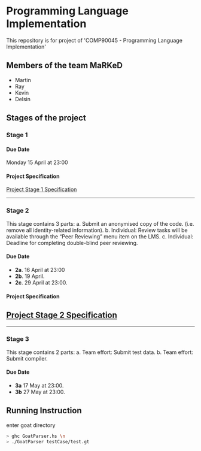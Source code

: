 # Programming Language Implementation

This repository is for project of 'COMP90045 - Programming Language Implementation'

## Members of the team MaRKeD

- Martin
- Ray
- Kevin
- Delsin

## Stages of the project

### Stage 1

#### Due Date

Monday 15 April at 23:00

#### Project Specification

[Project Stage 1 Specification](./Assignment_1.pdf)

---

### Stage 2

This stage contains 3 parts:
a. Submit an anonymised copy of the code. (i.e. remove all identity-related information).
b. Individual: Review tasks will be available through the “Peer Reviewing” menu item on the LMS.
c. Individual: Deadline for completing double-blind peer reviewing.

#### Due Date

- **2a**. 16 April at 23:00
- **2b**. 19 April.
- **2c**. 29 April at 23:00.

#### Project Specification

## [Project Stage 2 Specification](./Assignment_2.pdf)

---

### Stage 3

This stage contains 2 parts:
a. Team effort: Submit test data.
b. Team effort: Submit compiler.

#### Due Date

- **3a** 17 May at 23:00.
- **3b** 27 May at 23:00.

## Running Instruction

enter goat directory

```bash
> ghc GoatParser.hs \n
> ./GoatParser testCase/test.gt
```
